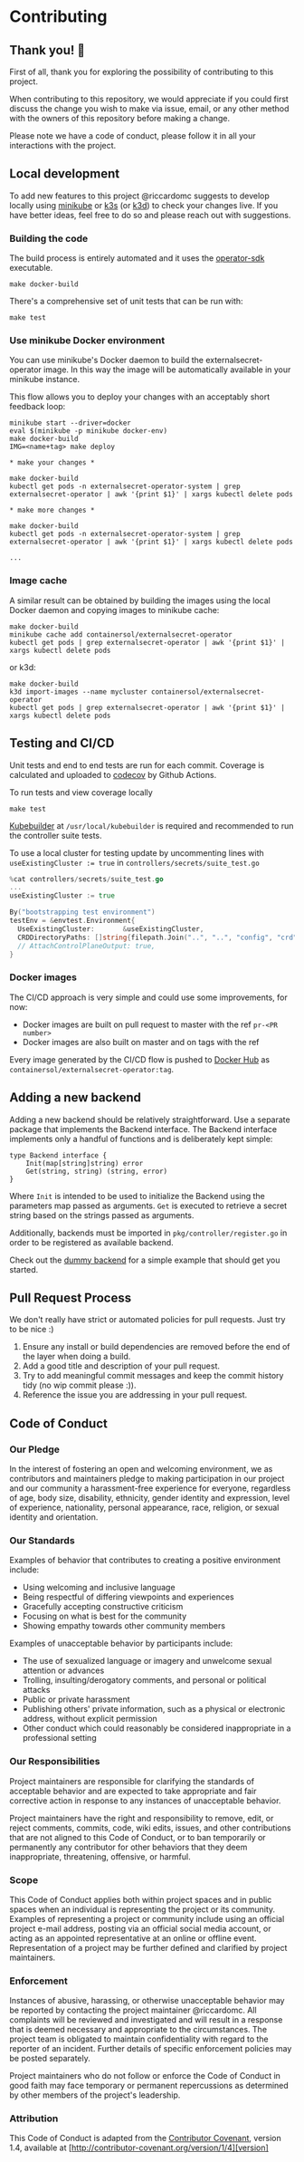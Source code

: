 # Contributing

## Thank you! :tada:
First of all, thank you for exploring the possibility of contributing to this project.

When contributing to this repository, we would appreciate if you could first discuss the
change you wish to make via issue, email, or any other method with the owners of this
repository before making a change. 

Please note we have a code of conduct, please follow it in all your interactions with the
project.

## Local development

To add new features to this project @riccardomc suggests to develop locally using
[minikube](https://kubernetes.io/docs/tasks/tools/install-minikube/) or
[k3s](https://k3s.io/) (or [k3d](https://github.com/rancher/k3d)) to check your changes
live. If you have better ideas, feel free to do so and please reach out with suggestions.

### Building the code

The build process is entirely automated and it uses the
[operator-sdk](https://github.com/operator-framework/operator-sdk) executable.

```
make docker-build
```

There's a comprehensive set of unit tests that can be run with:

```
make test
```

### Use minikube Docker environment

You can use minikube's Docker daemon to build the externalsecret-operator image. In this
way the image will be automatically available in your minikube instance.

This flow allows you to deploy your changes with an acceptably short feedback loop:
```
minikube start --driver=docker
eval $(minikube -p minikube docker-env)
make docker-build
IMG=<name+tag> make deploy

* make your changes *

make docker-build
kubectl get pods -n externalsecret-operator-system | grep externalsecret-operator | awk '{print $1}' | xargs kubectl delete pods

* make more changes *

make docker-build
kubectl get pods -n externalsecret-operator-system | grep externalsecret-operator | awk '{print $1}' | xargs kubectl delete pods

...
```

### Image cache

A similar result can be obtained by building the images using the local Docker daemon and
copying images to minikube cache:

```
make docker-build
minikube cache add containersol/externalsecret-operator
kubectl get pods | grep externalsecret-operator | awk '{print $1}' | xargs kubectl delete pods
```

or k3d:
```
make docker-build
k3d import-images --name mycluster containersol/externalsecret-operator
kubectl get pods | grep externalsecret-operator | awk '{print $1}' | xargs kubectl delete pods
```

## Testing and CI/CD

Unit tests and end to end tests are run for each commit. Coverage is calculated and uploaded to [codecov](https://codecov.io/) by Github Actions.

To run tests and view coverage locally
```shell
make test
``` 

[Kubebuilder](https://github.com/kubernetes-sigs/kubebuilder) at `/usr/local/kubebuilder` is required and recommended to run the controller suite tests.

To use a local cluster for testing update by uncommenting  lines with `useExistingCluster := true` in `controllers/secrets/suite_test.go`
```go
%cat controllers/secrets/suite_test.go
...
useExistingCluster := true

By("bootstrapping test environment")
testEnv = &envtest.Environment{
  UseExistingCluster:       &useExistingCluster,
  CRDDirectoryPaths: []string{filepath.Join("..", "..", "config", "crd", "bases")},
  // AttachControlPlaneOutput: true,
}
```


<!-- Additionally, an end-to-end test is available using [helm chart
tests](https://helm.sh/docs/topics/chart_tests/) that deploys the operator using the
[helm chart](./deployments/helm) in your current Kubernetes context, creates an
ExternalSecret and verifies if the corresponding Secret is created. It then cleans up
after that. You can run this end-to-end test by:

```
make test-helm
``` -->

<!-- In the CI/CD flow we provision a [k3s](https://k3s.io/) cluster to run the end-to-end
tests. You could do this locally. Check [`.circleci/config.yml`](.circleci/config.yml)
for more details. -->

### Docker images

The CI/CD approach is very simple and could use some improvements, for now:

* Docker images are built on pull request to master with the ref `pr-<PR number>`
* Docker images are also built on master and on tags with the ref 
<!-- * If on a feature branch use "branch_name" + "-latest"
* If on master, tag the image with commit ID and latest
* If on master and there's a git tag of the form v[0-9]*, then tag the image with commit ID, latest and the tag (without v).

This tagging logic is implemented [here](./build/scripts/determine_docker_tag.sh) and used by the [Makefile](./Makefile)  -->

Every image generated by the CI/CD flow is pushed to [Docker Hub](https://hub.docker.com/repository/docker/containersol/externalsecret-operator) as `containersol/externalsecret-operator:tag`.  

## Adding a new backend

Adding a new backend should be relatively straightforward. Use a separate package that
implements the Backend interface. The Backend interface implements only a handful of
functions and is deliberately kept simple:

```
type Backend interface {
	Init(map[string]string) error
	Get(string, string) (string, error)
}
```

Where `Init` is intended to be used to initialize the Backend using the parameters map
passed as arguments. `Get` is executed to retrieve a secret string based on the strings
passed as arguments.

Additionally, backends must be imported in `pkg/controller/register.go` in order to be
registered as available backend.

Check out the [dummy backend](./pkg/dummy/backend.go) for a simple example that should
get you started.

## Pull Request Process

We don't really have strict or automated policies for pull requests. Just try to be nice
:)

1. Ensure any install or build dependencies are removed before the end of the layer when doing a 
   build.
2. Add a good title and description of your pull request.
3. Try to add meaningful commit messages and keep the commit history tidy (no wip commit
   please :)).
4. Reference the issue you are addressing in your pull request.

## Code of Conduct

### Our Pledge

In the interest of fostering an open and welcoming environment, we as
contributors and maintainers pledge to making participation in our project and
our community a harassment-free experience for everyone, regardless of age, body
size, disability, ethnicity, gender identity and expression, level of experience,
nationality, personal appearance, race, religion, or sexual identity and
orientation.

### Our Standards

Examples of behavior that contributes to creating a positive environment
include:

* Using welcoming and inclusive language
* Being respectful of differing viewpoints and experiences
* Gracefully accepting constructive criticism
* Focusing on what is best for the community
* Showing empathy towards other community members

Examples of unacceptable behavior by participants include:

* The use of sexualized language or imagery and unwelcome sexual attention or
advances
* Trolling, insulting/derogatory comments, and personal or political attacks
* Public or private harassment
* Publishing others' private information, such as a physical or electronic
  address, without explicit permission
* Other conduct which could reasonably be considered inappropriate in a
  professional setting

### Our Responsibilities

Project maintainers are responsible for clarifying the standards of acceptable
behavior and are expected to take appropriate and fair corrective action in
response to any instances of unacceptable behavior.

Project maintainers have the right and responsibility to remove, edit, or
reject comments, commits, code, wiki edits, issues, and other contributions
that are not aligned to this Code of Conduct, or to ban temporarily or
permanently any contributor for other behaviors that they deem inappropriate,
threatening, offensive, or harmful.

### Scope

This Code of Conduct applies both within project spaces and in public spaces
when an individual is representing the project or its community. Examples of
representing a project or community include using an official project e-mail
address, posting via an official social media account, or acting as an appointed
representative at an online or offline event. Representation of a project may be
further defined and clarified by project maintainers.

### Enforcement

Instances of abusive, harassing, or otherwise unacceptable behavior may be reported by
contacting the project maintainer @riccardomc. All complaints
will be reviewed and investigated and will result in a response that is deemed necessary
and appropriate to the circumstances. The project team is obligated to maintain
confidentiality with regard to the reporter of an incident.  Further details of specific
enforcement policies may be posted separately.

Project maintainers who do not follow or enforce the Code of Conduct in good
faith may face temporary or permanent repercussions as determined by other
members of the project's leadership.

### Attribution

This Code of Conduct is adapted from the [Contributor Covenant][homepage], version 1.4,
available at [http://contributor-covenant.org/version/1/4][version]

[homepage]: http://contributor-covenant.org
[version]: http://contributor-covenant.org/version/1/4/
